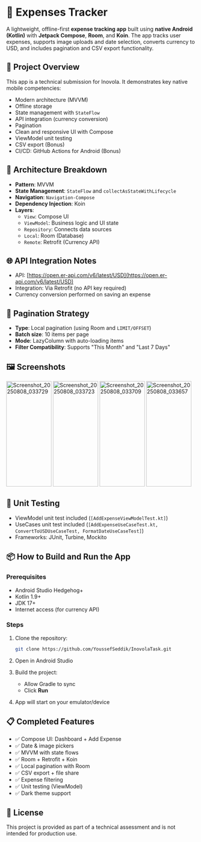 # 💸 Expenses Tracker

A lightweight, offline-first **expense tracking app** built using **native Android (Kotlin)** with **Jetpack Compose**, **Room**, and **Koin**. The app tracks user expenses, supports image uploads and date selection, converts currency to USD, and includes pagination and CSV export functionality.

## 🚀 Project Overview

This app is a technical submission for Inovola. It demonstrates key native mobile competencies:
- Modern architecture (MVVM)
- Offline storage
- State management with `StateFlow`
- API integration (currency conversion)
- Pagination
- Clean and responsive UI with Compose
- ViewModel unit testing
- CSV export (Bonus)
- CI/CD: GitHub Actions for Android (Bonus)

## 🧱 Architecture Breakdown

- **Pattern**: MVVM
- **State Management**: `StateFlow` and `collectAsStateWithLifecycle`
- **Navigation**: `Navigation-Compose`
- **Dependency Injection**: Koin
- **Layers**:
  - `View`: Compose UI
  - `ViewModel`: Business logic and UI state
  - `Repository`: Connects data sources
  - `Local`: Room (Database)
  - `Remote`: Retrofit (Currency API)

## 🌐 API Integration Notes

- API: [https://open.er-api.com/v6/latest/USD](https://open.er-api.com/v6/latest/USD)
- Integration: Via Retrofit (no API key required)
- Currency conversion performed on saving an expense

## 🔄 Pagination Strategy

- **Type**: Local pagination (using Room and `LIMIT/OFFSET`)
- **Batch size**: 10 items per page
- **Mode**: LazyColumn with auto-loading items
- **Filter Compatibility**: Supports "This Month" and "Last 7 Days"

## 🖼️ Screenshots

<img width="120" height="280" alt="Screenshot_20250808_033729" src="https://github.com/user-attachments/assets/9c821f77-621a-4746-9eef-c0c05da00158" />
<img width="120" height="280" alt="Screenshot_20250808_033723" src="https://github.com/user-attachments/assets/76766bc8-6528-40ec-8f85-0b845c4fde6c" />
<img width="120" height="280" alt="Screenshot_20250808_033709" src="https://github.com/user-attachments/assets/7ad2da9d-9524-453f-9450-a60e21faa27c" />
<img width="120" height="280" alt="Screenshot_20250808_033657" src="https://github.com/user-attachments/assets/796b3d5e-81d4-4b7e-8a2a-3ef671bfb71f" />

## 🧪 Unit Testing

- ViewModel unit test included (`[AddExpenseViewModelTest.kt]`)
- UseCases unit test included (`[AddExpenseUseCaseTest.kt, ConvertToUSDUseCaseTest, FormatDateUseCaseTest]`)
- Frameworks: JUnit, Turbine, Mockito

## 📦 How to Build and Run the App

### Prerequisites
- Android Studio Hedgehog+
- Kotlin 1.9+
- JDK 17+
- Internet access (for currency API)

### Steps

1. Clone the repository:
   ```bash
   git clone https://github.com/YoussefSeddik/InovolaTask.git
   ```

2. Open in Android Studio

3. Build the project:
   - Allow Gradle to sync
   - Click **Run**

4. App will start on your emulator/device

## 📋 Completed Features

- ✅ Compose UI: Dashboard + Add Expense
- ✅ Date & image pickers
- ✅ MVVM with state flows
- ✅ Room + Retrofit + Koin
- ✅ Local pagination with Room
- ✅ CSV export + file share
- ✅ Expense filtering
- ✅ Unit testing (ViewModel)
- ✅ Dark theme support

## 📄 License

This project is provided as part of a technical assessment and is not intended for production use.
